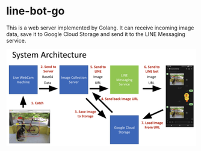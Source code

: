 # line-bot-go

This is a web server implemented by Golang. It can receive incoming image data, save it to Google Cloud Storage and send it to the LINE Messaging service. 

![image](https://github.com/bookjan/line-bot-go/blob/master/public/System-Diagram.png)